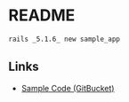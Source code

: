 # README

``` sh
rails _5.1.6_ new sample_app
```

## Links
- [Sample Code (GitBucket)](https://bitbucket.org/railstutorial/sample_app_4th_ed/src/master/)
